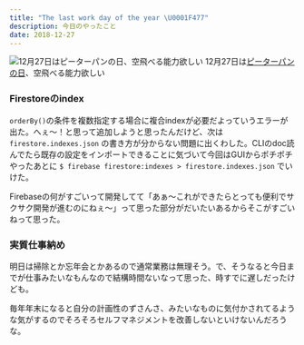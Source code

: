 ```yaml
---
title: "The last work day of the year \U0001F477"
description: 今日のやったこと
date: 2018-12-27
---
```


![12月27日は[ピーターパンの日](http://www.nnh.to/12/27.html)、空飛べる能力欲しい](https://cdn-images-1.medium.com/max/800/1*99DfisD2UCIq9n1Ywi4RJg.png)
12月27日は[ピーターパンの日](http://www.nnh.to/12/27.html)、空飛べる能力欲しい

### Firestoreのindex

`orderBy()`の条件を複数指定する場合に複合indexが必要だよっていうエラーが出た。へぇ〜！と思って追加しようと思ったんだけど、次は `firestore.indexes.json` の書き方が分からない問題に出くわした。CLIのdoc読んでたら既存の設定をインポートできることに気づいて今回はGUIからポチポチやったあとに `$ firebase firestore:indexes > firestore.indexes.json` でいけた。

Firebaseの何がすごいって開発してて「あぁ〜これができたらとっても便利でサクサク開発が進むのにねぇ〜」って思った部分がだいたいあるからそこがすごいねって思った。

### 実質仕事納め

明日は掃除とか忘年会とかあるので通常業務は無理そう。で、そうなると今日までが仕事みたいなもんなので結構時間ないなって思った、時すでに遅しだったけども。

毎年年末になると自分の計画性のずさんさ、みたいなものに気付かされてるような気がするのでそろそろセルフマネジメントを改善しないといけないんだろうな。
